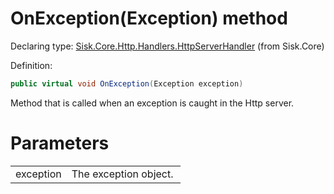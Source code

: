 <!--

Copyrights 2023 Sisk Framework - CypherPotato
Published under MIT license

!!! DO NOT EDIT THIS FILE !!!
This file was generated by a tool in the Sisk package. To edit the information in this documentation,
edit the XML documentation present in the Sisk source code.

-->


# OnException(Exception) method

Declaring type: [Sisk.Core.Http.Handlers.HttpServerHandler](/spec/Sisk.Core.Http.Handlers.HttpServerHandler.md) (from Sisk.Core)


Definition:

```cs
public virtual void OnException(Exception exception)
```

Method that is called when an exception is caught in the Http server.


# Parameters

<table>
    <tbody>
<tr>
    <td width="33%">exception</td>
    <td>The exception object.</td>
</tr>
    </tbody>
</table>
